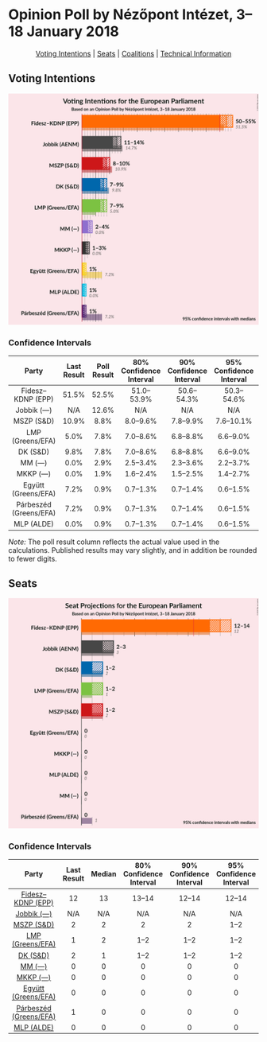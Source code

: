 # Opinion Poll by Nézőpont Intézet, 3–18 January 2018

<p align="center"><a href="#voting-intentions">Voting Intentions</a> | <a href="#seats">Seats</a> | <a href="#coalitions">Coalitions</a> | <a href="#technical-information">Technical Information</a></p>

## Voting Intentions

![Graph with voting intentions not yet produced](2018-01-18-NézőpontIntézet.png "Voting Intentions")

### Confidence Intervals

| Party | Last Result | Poll Result | 80% Confidence Interval | 90% Confidence Interval | 95% Confidence Interval | 99% Confidence Interval |
|:-----:|:-----------:|:-----------:|:-----------------------:|:-----------------------:|:-----------------------:|:-----------------------:|
| Fidesz–KDNP (EPP) | 51.5% | 52.5% | 51.0–53.9% |50.6–54.3% |50.3–54.6% |49.6–55.3% |
| Jobbik (—) | N/A | 12.6% | N/A |N/A |N/A |N/A |
| MSZP (S&D) | 10.9% | 8.8% | 8.0–9.6% |7.8–9.9% |7.6–10.1% |7.2–10.5% |
| LMP (Greens/EFA) | 5.0% | 7.8% | 7.0–8.6% |6.8–8.8% |6.6–9.0% |6.3–9.4% |
| DK (S&D) | 9.8% | 7.8% | 7.0–8.6% |6.8–8.8% |6.6–9.0% |6.3–9.4% |
| MM (—) | 0.0% | 2.9% | 2.5–3.4% |2.3–3.6% |2.2–3.7% |2.1–4.0% |
| MKKP (—) | 0.0% | 1.9% | 1.6–2.4% |1.5–2.5% |1.4–2.7% |1.3–2.9% |
| Együtt (Greens/EFA) | 7.2% | 0.9% | 0.7–1.3% |0.7–1.4% |0.6–1.5% |0.5–1.7% |
| Párbeszéd (Greens/EFA) | 7.2% | 0.9% | 0.7–1.3% |0.7–1.4% |0.6–1.5% |0.5–1.7% |
| MLP (ALDE) | 0.0% | 0.9% | 0.7–1.3% |0.7–1.4% |0.6–1.5% |0.5–1.7% |

*Note:* The poll result column reflects the actual value used in the calculations. Published results may vary slightly, and in addition be rounded to fewer digits.

## Seats

![Graph with seats not yet produced](2018-01-18-NézőpontIntézet-seats.png "Seats")

### Confidence Intervals

| Party | Last Result | Median | 80% Confidence Interval | 90% Confidence Interval | 95% Confidence Interval | 99% Confidence Interval |
|:-----:|:-----------:|:------:|:-----------------------:|:-----------------------:|:-----------------------:|:-----------------------:|
| <a href="#fidesz–kdnp-(epp)">Fidesz–KDNP (EPP)</a> | 12 | 13 | 13–14 |12–14 |12–14 |12–14 |
| <a href="#jobbik-(—)">Jobbik (—)</a> | N/A | N/A | N/A |N/A |N/A |N/A |
| <a href="#mszp-(s&d)">MSZP (S&D)</a> | 2 | 2 | 2 |2 |1–2 |1–2 |
| <a href="#lmp-(greens/efa)">LMP (Greens/EFA)</a> | 1 | 2 | 1–2 |1–2 |1–2 |1–2 |
| <a href="#dk-(s&d)">DK (S&D)</a> | 2 | 1 | 1–2 |1–2 |1–2 |1–2 |
| <a href="#mm-(—)">MM (—)</a> | 0 | 0 | 0 |0 |0 |0–1 |
| <a href="#mkkp-(—)">MKKP (—)</a> | 0 | 0 | 0 |0 |0 |0 |
| <a href="#együtt-(greens/efa)">Együtt (Greens/EFA)</a> | 0 | 0 | 0 |0 |0 |0 |
| <a href="#párbeszéd-(greens/efa)">Párbeszéd (Greens/EFA)</a> | 1 | 0 | 0 |0 |0 |0 |
| <a href="#mlp-(alde)">MLP (ALDE)</a> | 0 | 0 | 0 |0 |0 |0 |

